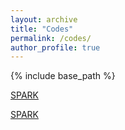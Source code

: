 ```yaml
---
layout: archive
title: "Codes"
permalink: /codes/
author_profile: true
---
```


{% include base_path %}

[SPARK](/files/spark/html/index.html)

[SPARK](/files/spark/epub/index.html)
